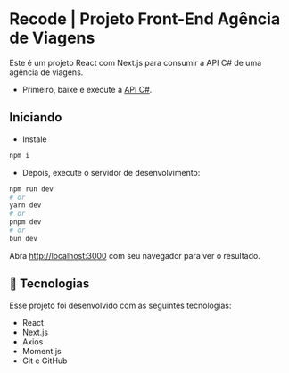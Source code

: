 # Recode | Projeto Front-End Agência de Viagens

Este é um projeto React com Next.js para consumir a API C# de uma agência de viagens.

- Primeiro, baixe e execute a [API C#](https://github.com/PatsFerrer/ProjetoMod6-BackEnd-API).
## Iniciando
- Instale 
```bash
npm i
```
- Depois, execute o servidor de desenvolvimento:

```bash
npm run dev
# or
yarn dev
# or
pnpm dev
# or
bun dev
```

Abra [http://localhost:3000](http://localhost:3000) com seu navegador para ver o resultado.

## 🚀 Tecnologias
Esse projeto foi desenvolvido com as seguintes tecnologias:

- React
- Next.js
- Axios
- Moment.js
- Git e GitHub